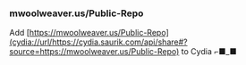 ### mwoolweaver.us/Public-Repo



Add [https://mwoolweaver.us/Public-Repo](cydia://url/https://cydia.saurik.com/api/share#?source=https://mwoolweaver.us/Public-Repo) to Cydia ⌐■_■

